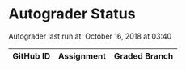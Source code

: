# Autograder Status
Autograder last run at: October 16, 2018 at 03:40

| GitHub ID | Assignment | Graded Branch |
|-----------|------------|---------------|

